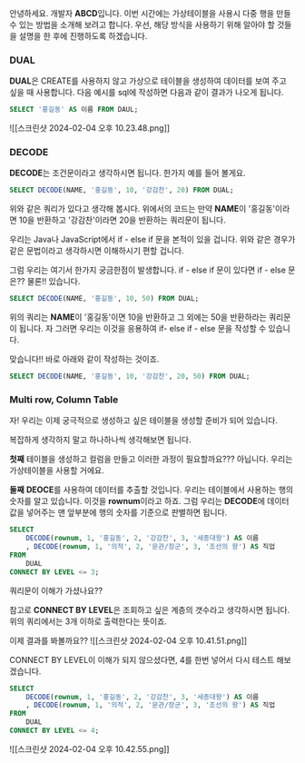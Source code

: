 안녕하세요. 개발자 **ABCD**입니다.
이번 시간에는 가상테이블을 사용시 다중 행을 만들 수 있는 방법을 소개해 보려고 합니다.
우선, 해당 방식을 사용하기 위해 알아야 할 것들을 설명을 한 후에 진행하도록 하겠습니다.

### DUAL
**DUAL**은 CREATE를 사용하지 않고 가상으로 테이블을 생성하여 데이터를 보여 주고 싶을 때 사용합니다.
다음 예시를 sql에 작성하면 다음과 같이 결과가 나오게 됩니다.

```sql
SELECT '홍길동' AS 이름 FROM DAUL;
```
![[스크린샷 2024-02-04 오후 10.23.48.png]]

### DECODE
**DECODE**는 조건문이라고 생각하시면 됩니다.
한가지 예를 들어 볼게요.

```sql
SELECT DECODE(NAME, '홍길동', 10, '강감찬', 20) FROM DUAL;
```

위와 같은 쿼리가 있다고 생각해 봅시다.
위에서의 코드는 만약 **NAME**이 '홍길동'이라면 10을 반환하고 '강감찬'이라면 20을 반환하는 쿼리문이 됩니다.

우리는 Java나 JavaScript에서 if - else if 문을 본적이 있을 겁니다. 위와 같은 경우가 같은 문법이라고 생각하시면 이해하시기 편할 겁니다.

그럼 우리는 여기서 한가지 궁금한점이 발생합니다. if - else if 문이 있다면 if - else 문은??
물론!! 있습니다.
```sql
SELECT DECODE(NAME, '홍길동', 10, 50) FROM DUAL;
```

위의 쿼리는 **NAME**이 '홍길동'이면 10을 반환하고 그 외에는 50을 반환하라는 쿼리문이 됩니다.
자 그러면 우리는 이것을 응용하여 if- else if - else 문을 작성할 수 있습니다.

맞습니다!! 바로 아래와 같이 작성하는 것이죠.
```sql
SELECT DECODE(NAME, '홍길동', 10, '강감찬', 20, 50) FROM DUAL;
```

### Multi row, Column Table
자! 우리는 이제 궁극적으로 생성하고 싶은 테이블을 생성할 준비가 되어 있습니다.

복잡하게 생각하지 말고 하나하나씩 생각해보면 됩니다.

**첫째**
테이블을 생성하고 컬럼을 만들고 이러한 과정이 필요할까요??? 아닙니다. 우리는 가상테이블을 사용할 거에요.

**둘째**
**DEOCE**를 사용하여 데이터를 추출할 것입니다.
우리는 테이블에서 사용하는 행의 숫자를 알고 있습니다. 이것을 **rownum**이라고 하죠.
그럼 우리는 **DECODE**에 데이터값을 넣어주는 맨 앞부분에 행의 숫자를 기준으로 판별하면 됩니다.

```sql
SELECT
	DECODE(rownum, 1, '홍길동', 2, '강감찬', 3, '세종대왕') AS 이름
	, DECODE(rownum, 1, '의적', 2, '문관/장군', 3, '조선의 왕') AS 직업
FROM
	DUAL
CONNECT BY LEVEL <= 3;
```

쿼리문이 이해가 가셨나요??

참고로 **CONNECT BY LEVEL**은 조회하고 싶은 계층의 갯수라고 생각하시면 됩니다.
위의 쿼리에서는 3개 이하로 출력한다는 뜻이죠.

이제 결과를 봐볼까요??
![[스크린샷 2024-02-04 오후 10.41.51.png]]

CONNECT BY LEVEL이 이해가 되지 않으셨다면, 4를 한번 넣어서 다시 테스트 해보겠습니다.
```sql
SELECT
	DECODE(rownum, 1, '홍길동', 2, '강감찬', 3, '세종대왕') AS 이름
	, DECODE(rownum, 1, '의적', 2, '문관/장군', 3, '조선의 왕') AS 직업
FROM
	DUAL
CONNECT BY LEVEL <= 4;
```
![[스크린샷 2024-02-04 오후 10.42.55.png]]